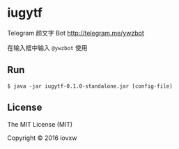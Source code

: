 # iugytf

Telegram 颜文字 Bot <http://telegram.me/ywzbot>

在输入框中输入 `@ywzbot` 使用

## Run

    $ java -jar iugytf-0.1.0-standalone.jar [config-file]

## License

The MIT License (MIT)

Copyright © 2016 iovxw
